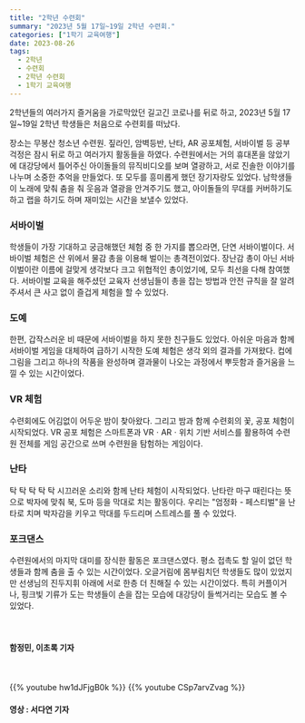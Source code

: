 ```yaml
---
title: "2학년 수련회"
summary: "2023년 5월 17일~19일 2학년 수련회."
categories: ["1학기 교육여행"]
date: 2023-08-26
tags:
  - 2학년
  - 수련회
  - 2학년 수련회
  - 1학기 교육여행
---
```


2학년들의 여러가지 즐거움을 가로막았던 길고긴 코로나를 뒤로 하고, 2023년 5월 17일~19일 2학년 학생들은 처음으로 수련회를 떠났다.

장소는 무봉산 청소년 수련원. 짚라인, 암벽등반, 난타, AR 공포체험, 서바이벌 등 공부 걱정은 잠시 뒤로 하고 여러가지 활동들을 하였다. 수련원에서는 거의 휴대폰을 않았기에 대강당에서 틀어주신 아이돌들의 뮤직비디오를 보며 열광하고, 서로 진솔한 이야기를 나누며 소중한 추억을 만들었다. 또 모두를 흥미롭게 했던 장기자랑도 있었다. 남학생들이 노래에 맞춰 춤을 춰 웃음과 열광을 안겨주기도 했고, 아이돌들의 무대를 커버하기도 하고 랩을 하기도 하며 재미있는 시간을 보낼수 있었다. 

### 서바이벌

학생들이 가장 기대하고 궁금해했던 체험 중 한 가지를 뽑으라면, 단연 서바이벌이다. 서바이벌 체험은 산 위에서 물감 총을 이용해 벌이는 총격전이었다. 장난감 총이 아닌 서바이벌이란 이름에 걸맞게 생각보다 크고 위협적인 총이었기에, 모두 최선을 다해 참여했다. 서바이벌 교육을 해주셨던 교육자 선생님들이 총을 잡는 방법과 안전 규칙을 잘 알려주셔서 큰 사고 없이 즐겁게 체험을 할 수 있었다.     

### 도예

한편, 갑작스러운 비 때문에 서바이벌을 하지 못한 친구들도 있었다. 아쉬운 마음과 함께 서바이벌 게임을 대체하여 급하기 시작한 도예 체험은 생각 외의 결과를 가져왔다. 컵에 그림을 그리고 하나의 작품을 완성하며 결과물이 나오는 과정에서 뿌듯함과 즐거움을 느낄 수 있는 시간이었다.

### VR 체험

수련회에도 어김없이 어두운 밤이 찾아왔다. 그리고 밤과 함께 수련회의 꽃, 공포 체험이 시작되었다. VR 공포 체험은 스마트폰과 VRㆍARㆍ위치 기반 서비스를 활용하여 수련원 전체를 게임 공간으로 쓰며 수련원을 탐험하는 게임이다.

### 난타

탁 탁 탁 탁 탁 시끄러운 소리와 함께 난타 체험이 시작되었다. 난타란 마구 때린다는 뜻으로 박자에 맞춰 북, 도마 등을 막대로 치는 활동이다. 우리는 "엄정화 - 페스티벌"을 난타로 치며 박자감을 키우고 막대를 두드리며 스트레스를 풀 수 있었다.

### 포크댄스

수련원에서의 마지막 대미를 장식한 활동은 포크댄스였다. 평소 접촉도 할 일이 없던 학생들과 함께 춤을 출 수 있는 시간이었다. 오글거림에 몸부림치던 학생들도 많이 있었지만 선생님의 진두지휘 아래에 서로 한층 더 친해질 수 있는 시간이었다. 특히 커플이거나, 핑크빛 기류가 도는 학생들이 손을 잡는 모습에 대강당이 들썩거리는 모습도 볼 수 있었다. 

ㅤ

#### 함정민, 이초록 기자

ㅤ

{{% youtube hw1dJFjgB0k %}}
{{% youtube CSp7arvZvag %}}

#### 영상 : 서다연 기자
